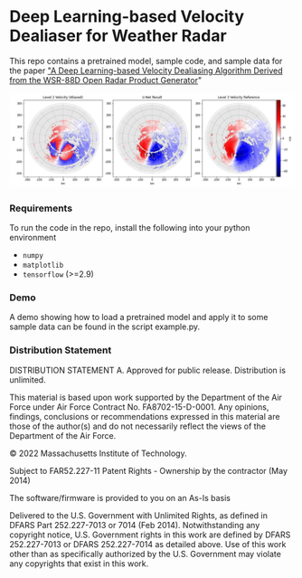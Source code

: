 # Deep Learning-based Velocity Dealiaser for Weather Radar

This repo contains a pretrained model, sample code, and sample data for the paper ["A Deep Learning-based Velocity Dealiasing Algorithm Derived from the WSR-88D Open Radar Product Generator](https://arxiv.org/abs/2211.13181)"

![Alt text](data/result.jpg?raw=true "sample")

### Requirements

To run the code in the repo, install the following into your python environment

* `numpy`
* `matplotlib`
* `tensorflow` (>=2.9)

### Demo

A demo showing how to load a pretrained model and apply it to some sample data can be found in the script example.py.



### Distribution Statement

DISTRIBUTION STATEMENT A. Approved for public release. Distribution is unlimited.

This material is based upon work supported by the Department of the Air Force under Air Force Contract No. FA8702-15-D-0001. Any opinions, findings, conclusions or recommendations expressed in this material are those of the author(s) and do not necessarily reflect the views of the Department of the Air Force.

© 2022 Massachusetts Institute of Technology.

Subject to FAR52.227-11 Patent Rights - Ownership by the contractor (May 2014)

The software/firmware is provided to you on an As-Is basis

Delivered to the U.S. Government with Unlimited Rights, as defined in DFARS Part 252.227-7013 or 7014 (Feb 2014). Notwithstanding any copyright notice, U.S. Government rights in this work are defined by DFARS 252.227-7013 or DFARS 252.227-7014 as detailed above. Use of this work other than as specifically authorized by the U.S. Government may violate any copyrights that exist in this work.



